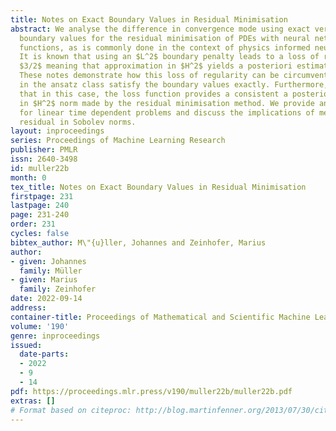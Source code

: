 ```yaml
---
title: Notes on Exact Boundary Values in Residual Minimisation
abstract: We analyse the difference in convergence mode using exact versus penalised
  boundary values for the residual minimisation of PDEs with neural network type ansatz
  functions, as is commonly done in the context of physics informed neural networks.
  It is known that using an $L^2$ boundary penalty leads to a loss of regularity of
  $3/2$ meaning that approximation in $H^2$ yields a posteriori estimates in $H^{1/2}$.
  These notes demonstrate how this loss of regularity can be circumvented if the functions
  in the ansatz class satisfy the boundary values exactly. Furthermore, it is shown
  that in this case, the loss function provides a consistent a posteriori error estimator
  in $H^2$ norm made by the residual minimisation method. We provide analogue results
  for linear time dependent problems and discuss the implications of measuring the
  residual in Sobolev norms.
layout: inproceedings
series: Proceedings of Machine Learning Research
publisher: PMLR
issn: 2640-3498
id: muller22b
month: 0
tex_title: Notes on Exact Boundary Values in Residual Minimisation
firstpage: 231
lastpage: 240
page: 231-240
order: 231
cycles: false
bibtex_author: M\"{u}ller, Johannes and Zeinhofer, Marius
author:
- given: Johannes
  family: Müller
- given: Marius
  family: Zeinhofer
date: 2022-09-14
address:
container-title: Proceedings of Mathematical and Scientific Machine Learning
volume: '190'
genre: inproceedings
issued:
  date-parts:
  - 2022
  - 9
  - 14
pdf: https://proceedings.mlr.press/v190/muller22b/muller22b.pdf
extras: []
# Format based on citeproc: http://blog.martinfenner.org/2013/07/30/citeproc-yaml-for-bibliographies/
---
```

